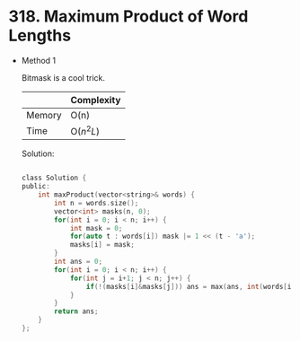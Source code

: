 # 318. Maximum Product of Word Lengths 
- Method 1

    Bitmask is a cool trick. 

    | |   Complexity  |
    | ----------- | ----------- | 
    |  Memory     | O(n) | 
    |      Time       |  O($n^2L$) | 


    Solution:

    ``` h

    class Solution {
    public:
        int maxProduct(vector<string>& words) {
            int n = words.size();
            vector<int> masks(n, 0);
            for(int i = 0; i < n; i++) {
                int mask = 0;
                for(auto t : words[i]) mask |= 1 << (t - 'a');
                masks[i] = mask;
            }
            int ans = 0;
            for(int i = 0; i < n; i++) {
                for(int j = i+1; j < n; j++) {
                    if(!(masks[i]&masks[j])) ans = max(ans, int(words[i].size()) * int(words[j].size()));
                }
            }
            return ans;
        }
    };

    ```

<!-- - Method 2

    This is another method.

    | |   Complexity  |
    | ----------- | ----------- | 
    |  Memory     | O(n) | 
    |      Time       |  O(n) | 


    Solution:

    ``` h



    ```

- Additional Knowledge:
       
    Here are some additional knowledge.



<br> -->